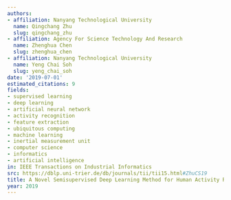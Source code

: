 ```yaml
---
authors:
- affiliation: Nanyang Technological University
  name: Qingchang Zhu
  slug: qingchang_zhu
- affiliation: Agency For Science Technology And Research
  name: Zhenghua Chen
  slug: zhenghua_chen
- affiliation: Nanyang Technological University
  name: Yeng Chai Soh
  slug: yeng_chai_soh
date: '2019-07-01'
estimated_citations: 9
fields:
- supervised learning
- deep learning
- artificial neural network
- activity recognition
- feature extraction
- ubiquitous computing
- machine learning
- inertial measurement unit
- computer science
- informatics
- artificial intelligence
in: IEEE Transactions on Industrial Informatics
src: https://dblp.uni-trier.de/db/journals/tii/tii15.html#ZhuCS19
title: A Novel Semisupervised Deep Learning Method for Human Activity Recognition
year: 2019
---
```

